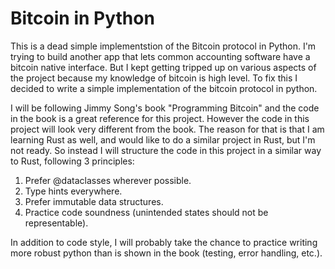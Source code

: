 # Bitcoin in Python

This is a dead simple implementstion of the Bitcoin protocol in Python. I'm trying to build another app that lets common accounting software have a bitcoin native interface. But I kept getting tripped up on various aspects of the project because my knowledge of bitcoin is high level. To fix this I decided to write a simple implementation of the bitcoin protocol in python.

I will be following Jimmy Song's book "Programming Bitcoin" and the code in the book is a great reference for this project. However the code in this project will look very different from the book. The reason for that is that I am learning Rust as well, and would like to do a similar project in Rust, but I'm not ready. So instead I will structure the code in this project in a similar way to Rust, following 3 principles:

1. Prefer @dataclasses wherever possible.
2. Type hints everywhere.
3. Prefer immutable data structures.
4. Practice code soundness (unintended states should not be representable).

In addition to code style, I will probably take the chance to practice writing more robust python than is shown in the book (testing, error handling, etc.).
